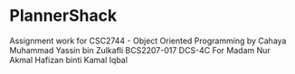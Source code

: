 # PlannerShack
Assignment work for CSC2744 - Object Oriented Programming by Cahaya Muhammad Yassin bin Zulkafli
BCS2207-017
DCS-4C
For Madam Nur Akmal Hafizan binti Kamal Iqbal
